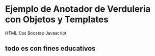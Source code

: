 # Ejemplo de Anotador de Verduleria con Objetos y Templates

HTML 
Css
Boostap
Javascript


## todo es con fines educativos